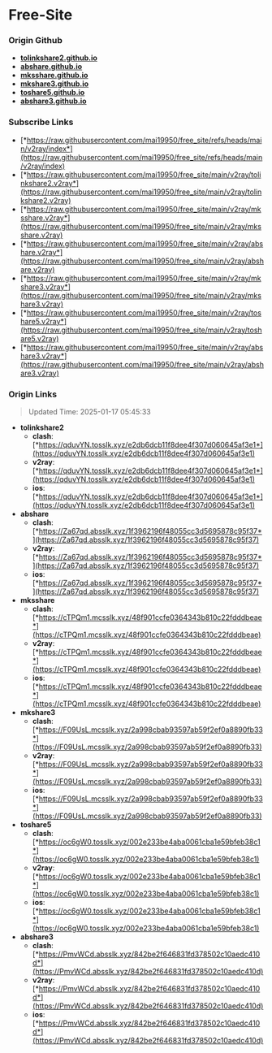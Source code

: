 # Free-Site

### Origin Github

- [**tolinkshare2.github.io**](https://github.com/tolinkshare2/tolinkshare2.github.io)
- [**abshare.github.io**](https://github.com/abshare/abshare.github.io)
- [**mksshare.github.io**](https://github.com/mksshare/mksshare.github.io)
- [**mkshare3.github.io**](https://github.com/mkshare3/mkshare3.github.io)
- [**toshare5.github.io**](https://github.com/toshare5/toshare5.github.io)
- [**abshare3.github.io**](https://github.com/abshare3/abshare3.github.io)

### Subscribe Links

- [*https://raw.githubusercontent.com/mai19950/free_site/refs/heads/main/v2ray/index*](https://raw.githubusercontent.com/mai19950/free_site/refs/heads/main/v2ray/index)
- [*https://raw.githubusercontent.com/mai19950/free_site/main/v2ray/tolinkshare2.v2ray*](https://raw.githubusercontent.com/mai19950/free_site/main/v2ray/tolinkshare2.v2ray)
- [*https://raw.githubusercontent.com/mai19950/free_site/main/v2ray/mksshare.v2ray*](https://raw.githubusercontent.com/mai19950/free_site/main/v2ray/mksshare.v2ray)
- [*https://raw.githubusercontent.com/mai19950/free_site/main/v2ray/abshare.v2ray*](https://raw.githubusercontent.com/mai19950/free_site/main/v2ray/abshare.v2ray)
- [*https://raw.githubusercontent.com/mai19950/free_site/main/v2ray/mkshare3.v2ray*](https://raw.githubusercontent.com/mai19950/free_site/main/v2ray/mkshare3.v2ray)
- [*https://raw.githubusercontent.com/mai19950/free_site/main/v2ray/toshare5.v2ray*](https://raw.githubusercontent.com/mai19950/free_site/main/v2ray/toshare5.v2ray)
- [*https://raw.githubusercontent.com/mai19950/free_site/main/v2ray/abshare3.v2ray*](https://raw.githubusercontent.com/mai19950/free_site/main/v2ray/abshare3.v2ray)

### Origin Links

> Updated Time: 2025-01-17 05:45:33

- **tolinkshare2**
  - **clash**: [*https://qduvYN.tosslk.xyz/e2db6dcb11f8dee4f307d060645af3e1*](https://qduvYN.tosslk.xyz/e2db6dcb11f8dee4f307d060645af3e1)
  - **v2ray**: [*https://qduvYN.tosslk.xyz/e2db6dcb11f8dee4f307d060645af3e1*](https://qduvYN.tosslk.xyz/e2db6dcb11f8dee4f307d060645af3e1)
  - **ios**: [*https://qduvYN.tosslk.xyz/e2db6dcb11f8dee4f307d060645af3e1*](https://qduvYN.tosslk.xyz/e2db6dcb11f8dee4f307d060645af3e1)
- **abshare**
  - **clash**: [*https://Za67qd.absslk.xyz/1f3962196f48055cc3d5695878c95f37*](https://Za67qd.absslk.xyz/1f3962196f48055cc3d5695878c95f37)
  - **v2ray**: [*https://Za67qd.absslk.xyz/1f3962196f48055cc3d5695878c95f37*](https://Za67qd.absslk.xyz/1f3962196f48055cc3d5695878c95f37)
  - **ios**: [*https://Za67qd.absslk.xyz/1f3962196f48055cc3d5695878c95f37*](https://Za67qd.absslk.xyz/1f3962196f48055cc3d5695878c95f37)
- **mksshare**
  - **clash**: [*https://cTPQm1.mcsslk.xyz/48f901ccfe0364343b810c22fdddbeae*](https://cTPQm1.mcsslk.xyz/48f901ccfe0364343b810c22fdddbeae)
  - **v2ray**: [*https://cTPQm1.mcsslk.xyz/48f901ccfe0364343b810c22fdddbeae*](https://cTPQm1.mcsslk.xyz/48f901ccfe0364343b810c22fdddbeae)
  - **ios**: [*https://cTPQm1.mcsslk.xyz/48f901ccfe0364343b810c22fdddbeae*](https://cTPQm1.mcsslk.xyz/48f901ccfe0364343b810c22fdddbeae)
- **mkshare3**
  - **clash**: [*https://F09UsL.mcsslk.xyz/2a998cbab93597ab59f2ef0a8890fb33*](https://F09UsL.mcsslk.xyz/2a998cbab93597ab59f2ef0a8890fb33)
  - **v2ray**: [*https://F09UsL.mcsslk.xyz/2a998cbab93597ab59f2ef0a8890fb33*](https://F09UsL.mcsslk.xyz/2a998cbab93597ab59f2ef0a8890fb33)
  - **ios**: [*https://F09UsL.mcsslk.xyz/2a998cbab93597ab59f2ef0a8890fb33*](https://F09UsL.mcsslk.xyz/2a998cbab93597ab59f2ef0a8890fb33)
- **toshare5**
  - **clash**: [*https://oc6gW0.tosslk.xyz/002e233be4aba0061cba1e59bfeb38c1*](https://oc6gW0.tosslk.xyz/002e233be4aba0061cba1e59bfeb38c1)
  - **v2ray**: [*https://oc6gW0.tosslk.xyz/002e233be4aba0061cba1e59bfeb38c1*](https://oc6gW0.tosslk.xyz/002e233be4aba0061cba1e59bfeb38c1)
  - **ios**: [*https://oc6gW0.tosslk.xyz/002e233be4aba0061cba1e59bfeb38c1*](https://oc6gW0.tosslk.xyz/002e233be4aba0061cba1e59bfeb38c1)
- **abshare3**
  - **clash**: [*https://PmvWCd.absslk.xyz/842be2f646831fd378502c10aedc410d*](https://PmvWCd.absslk.xyz/842be2f646831fd378502c10aedc410d)
  - **v2ray**: [*https://PmvWCd.absslk.xyz/842be2f646831fd378502c10aedc410d*](https://PmvWCd.absslk.xyz/842be2f646831fd378502c10aedc410d)
  - **ios**: [*https://PmvWCd.absslk.xyz/842be2f646831fd378502c10aedc410d*](https://PmvWCd.absslk.xyz/842be2f646831fd378502c10aedc410d)

